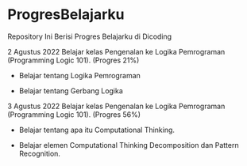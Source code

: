 # ProgresBelajarku
Repository Ini Berisi Progres Belajarku di Dicoding

2 Agustus 2022
Belajar kelas Pengenalan ke Logika Pemrograman (Programming Logic 101). (Progres 21%)

* Belajar tentang Logika Pemrograman

* Belajar tentang Gerbang Logika

3 Agustus 2022
Belajar kelas Pengenalan ke Logika Pemrograman (Programming Logic 101). (Progres 56%)

  * Belajar tentang apa itu Computational Thinking.

  * Belajar elemen Computational Thinking Decomposition dan Pattern Recognition.
